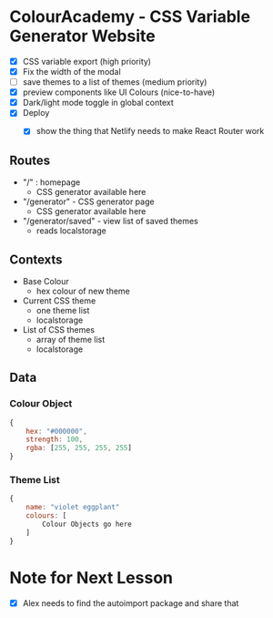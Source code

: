 # ColourAcademy - CSS Variable Generator Website 

- [x] CSS variable export (high priority)
- [x] Fix the width of the modal 
- [ ] save themes to a list of themes (medium priority)
- [x] preview components like UI Colours (nice-to-have)
- [x] Dark/light mode toggle in global context 
- [x] Deploy
	- [x] show the thing that Netlify needs to make React Router work 


## Routes 

- "/" : homepage
	- CSS generator available here 
- "/generator" - CSS generator page 
	- CSS generator available here 
- "/generator/saved" - view list of saved themes 
	- reads localstorage 


## Contexts 

- Base Colour 
	- hex colour of new theme 
- Current CSS theme
	- one theme list 
	- localstorage 
- List of CSS themes
	- array of theme list
	- localstorage 




## Data 

### Colour Object 

```js
{
	hex: "#000000",
	strength: 100,
	rgba: [255, 255, 255, 255]
}
```

### Theme List 

```js
{
	name: "violet eggplant"
	colours: [
		Colour Objects go here 
	]
}
```


# Note for Next Lesson

- [x] Alex needs to find the autoimport package and share that 